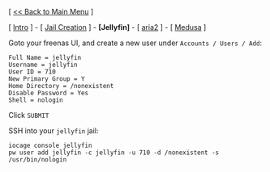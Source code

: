 [ [<< Back to Main Menu](https://github.com/seth586/guides/blob/master/README.md) ]

[ [Intro](README.md) ] - [ [Jail Creation](1_jail.md) ] - **[Jellyfin]** - [ [aria2](3_aria2.md) ] - [ [Medusa](4_medusa.md) ]

Goto your freenas UI, and create a new user under `Accounts / Users / Add`:
```
Full Name = jellyfin
Username = jellyfin
User ID = 710
New Primary Group = Y
Home Directory = /nonexistent
Disable Password = Yes
Shell = nologin
```
Click `SUBMIT`

SSH into your `jellyfin` jail:
```
iocage console jellyfin
pw user add jellyfin -c jellyfin -u 710 -d /nonexistent -s /usr/bin/nologin
```
